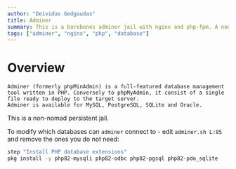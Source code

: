 ```yaml
---
author: "Deividas Gedgaudas"
title: Adminer
summary: This is a barebones adminer jail with nginx and php-fpm. A non-nomad persistent jail.
tags: ["adminer", "nginx", "php", "database"]
---
```


# Overview

```
Adminer (formerly phpMinAdmin) is a full-featured database management tool written in PHP. Conversely to phpMyAdmin, it consist of a single file ready to deploy to the target server.  
Adminer is available for MySQL, PostgreSQL, SQLite and Oracle.
```

This is a non-nomad persistent jail.

To modify which databases can `adminer` connect to - edit `adminer.sh L:85` and remove the ones you do not need:

```sh
step "Install PHP database extensions"
pkg install -y php82-mysqli php82-odbc php82-pgsql php82-pdo_sqlite
```
